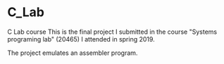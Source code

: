 # C_Lab
C Lab course
This is the final project I submitted in the course "Systems programing lab" (20465) I attended in spring 2019.

The project emulates an assembler program.
